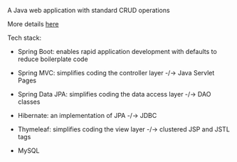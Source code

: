 A Java web application with standard CRUD operations

More details [here](https://www.codejava.net/frameworks/spring-boot/spring-boot-crud-example-with-spring-mvc-spring-data-jpa-thymeleaf-hibernate-mysql)

Tech stack:

- Spring Boot: enables rapid application development with defaults to reduce boilerplate code

- Spring MVC: simplifies coding the controller layer -/-> Java Servlet Pages

- Spring Data JPA: simplifies coding the data access layer -/-> DAO classes

- Hibernate: an implementation of JPA -/-> JDBC

- Thymeleaf: simplifies coding the view layer -/-> clustered JSP and JSTL tags

- MySQL

